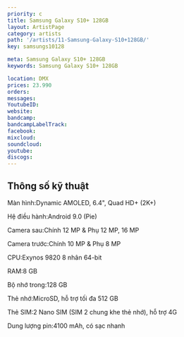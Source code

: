 ```yaml
---
priority: c
title: Samsung Galaxy S10+ 128GB
layout: ArtistPage
category: artists
path: '/artists/11-Samsung-Galaxy-S10+128GB/'
key: samsungs10128

meta: Samsung Galaxy S10+ 128GB
keywords: Samsung Galaxy S10+ 128GB

location: DMX
prices: 23.990
orders: 
messages: 
YoutubeID: 
website: 
bandcamp: 
bandcampLabelTrack: 
facebook: 
mixcloud: 
soundcloud: 
youtube: 
discogs: 
---
```

## Thông số kỹ thuật

Màn hình:Dynamic AMOLED, 6.4", Quad HD+ (2K+)

Hệ điều hành:Android 9.0 (Pie)

Camera sau:Chính 12 MP & Phụ 12 MP, 16 MP

Camera trước:Chính 10 MP & Phụ 8 MP

CPU:Exynos 9820 8 nhân 64-bit

RAM:8 GB

Bộ nhớ trong:128 GB

Thẻ nhớ:MicroSD, hỗ trợ tối đa 512 GB

Thẻ SIM:2 Nano SIM (SIM 2 chung khe thẻ nhớ), hỗ trợ 4G

Dung lượng pin:4100 mAh, có sạc nhanh